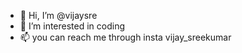 - 👋 Hi, I’m @vijaysre
- 👀 I’m interested in coding 
- 📫 you can reach me through insta vijay_sreekumar

<!---
vijaysre/vijaysre is a ✨ special ✨ repository because its `README.md` (this file) appears on your GitHub profile.
You can click the Preview link to take a look at your changes.
--->
